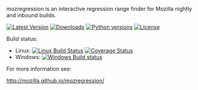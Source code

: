 mozregression is an interactive regression range finder for Mozilla nightly and inbound builds.

[![Latest Version](https://pypip.in/version/mozregression/badge.svg)](https://pypi.python.org/pypi/mozregression/)
[![Downloads](https://pypip.in/download/mozregression/badge.svg)](https://pypi.python.org/pypi/mozregression/)
[![Python versions](https://pypip.in/py_versions/mozregression/badge.svg)](https://pypi.python.org/pypi/mozregression/)
[![License](https://pypip.in/license/mozregression/badge.svg)](https://pypi.python.org/pypi/mozregression/)

Build status:
 - Linux:
   [![Linux Build Status](https://travis-ci.org/mozilla/mozregression.svg?branch=master)](https://travis-ci.org/mozilla/mozregression)
   [![Coverage Status](https://img.shields.io/coveralls/mozilla/mozregression.svg)](https://coveralls.io/r/mozilla/mozregression)
 - Windows: [![Windows Build status](https://ci.appveyor.com/api/projects/status/ukv1ariar1jboxar/branch/master?svg=true)](https://ci.appveyor.com/project/parkouss/mozregression/branch/master)

For more information see:

http://mozilla.github.io/mozregression/
